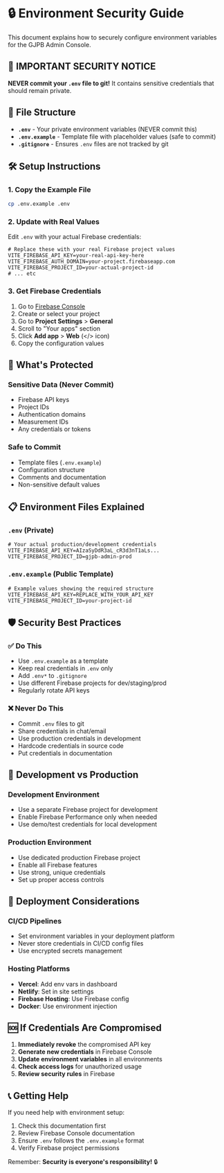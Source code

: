 # 🔒 Environment Security Guide

This document explains how to securely configure environment variables for the GJPB Admin Console.

## 🚨 **IMPORTANT SECURITY NOTICE**

**NEVER commit your `.env` file to git!** It contains sensitive credentials that should remain private.

## 📁 **File Structure**

- **`.env`** - Your private environment variables (NEVER commit this)
- **`.env.example`** - Template file with placeholder values (safe to commit)
- **`.gitignore`** - Ensures `.env` files are not tracked by git

## 🛠️ **Setup Instructions**

### 1. **Copy the Example File**
```bash
cp .env.example .env
```

### 2. **Update with Real Values**
Edit `.env` with your actual Firebase credentials:

```env
# Replace these with your real Firebase project values
VITE_FIREBASE_API_KEY=your-real-api-key-here
VITE_FIREBASE_AUTH_DOMAIN=your-project.firebaseapp.com
VITE_FIREBASE_PROJECT_ID=your-actual-project-id
# ... etc
```

### 3. **Get Firebase Credentials**
1. Go to [Firebase Console](https://console.firebase.google.com/)
2. Create or select your project
3. Go to **Project Settings** > **General**
4. Scroll to "Your apps" section
5. Click **Add app** > **Web** (</> icon)
6. Copy the configuration values

## 🔐 **What's Protected**

### **Sensitive Data (Never Commit)**
- Firebase API keys
- Project IDs
- Authentication domains
- Measurement IDs
- Any credentials or tokens

### **Safe to Commit**
- Template files (`.env.example`)
- Configuration structure
- Comments and documentation
- Non-sensitive default values

## 📋 **Environment Files Explained**

### **`.env` (Private)**
```env
# Your actual production/development credentials
VITE_FIREBASE_API_KEY=AIzaSyDdR3aL_cR3d3nT1aLs...
VITE_FIREBASE_PROJECT_ID=gjpb-admin-prod
```

### **`.env.example` (Public Template)**
```env
# Example values showing the required structure
VITE_FIREBASE_API_KEY=REPLACE_WITH_YOUR_API_KEY
VITE_FIREBASE_PROJECT_ID=your-project-id
```

## 🛡️ **Security Best Practices**

### **✅ Do This**
- Use `.env.example` as a template
- Keep real credentials in `.env` only
- Add `.env*` to `.gitignore`
- Use different Firebase projects for dev/staging/prod
- Regularly rotate API keys

### **❌ Never Do This**
- Commit `.env` files to git
- Share credentials in chat/email
- Use production credentials in development
- Hardcode credentials in source code
- Put credentials in documentation

## 🔧 **Development vs Production**

### **Development Environment**
- Use a separate Firebase project for development
- Enable Firebase Performance only when needed
- Use demo/test credentials for local development

### **Production Environment**
- Use dedicated production Firebase project
- Enable all Firebase features
- Use strong, unique credentials
- Set up proper access controls

## 🚀 **Deployment Considerations**

### **CI/CD Pipelines**
- Set environment variables in your deployment platform
- Never store credentials in CI/CD config files
- Use encrypted secrets management

### **Hosting Platforms**
- **Vercel**: Add env vars in dashboard
- **Netlify**: Set in site settings
- **Firebase Hosting**: Use Firebase config
- **Docker**: Use environment injection

## 🆘 **If Credentials Are Compromised**

1. **Immediately revoke** the compromised API key
2. **Generate new credentials** in Firebase Console
3. **Update environment variables** in all environments
4. **Check access logs** for unauthorized usage
5. **Review security rules** in Firebase

## 📞 **Getting Help**

If you need help with environment setup:
1. Check this documentation first
2. Review Firebase Console documentation
3. Ensure `.env` follows the `.env.example` format
4. Verify Firebase project permissions

Remember: **Security is everyone's responsibility!** 🔒
